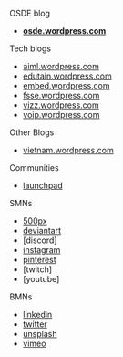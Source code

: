 OSDE blog
- **[osde.wordpress.com](https://osde8info.wordpress.com)**

Tech blogs
- [aiml.wordpress.com](https://aidlml.wordpress.com)
- [edutain.wordpress.com](https://edutain8.wordpress.com)
- [embed.wordpress.com](https://embed8.wordpress.com)
- [fsse.wordpress.com](https://fsse8info.wordpress.com)
- [vizz.wordpress.com](https://vizz8info.wordpress.com)
- [voip.wordpress.com](https://voippix.wordpress.com)

Other Blogs
- [vietnam.wordpress.com](https://lovevietnamese.wordpress.com/)

Communities
- [launchpad](https://launchpad.net/~osde8info)
 
SMNs
- [500px](https://500px.com/p/osde8info?view=photos)
- [deviantart](https://www.deviantart.com/osde8info)
- [discord]
- [instagram](https://www.instagram.com/osde8info/)
- [pinterest](https://www.pinterest.co.uk/osde8info/_saved/)
- [twitch]
- [youtube]

BMNs
- [linkedin](https://www.linkedin.com/)
- [twitter](https://twitter.com/osde8info)
- [unsplash](https://unsplash.com/@osde8info)
- [vimeo](https://vimeo.com/osde8info)
